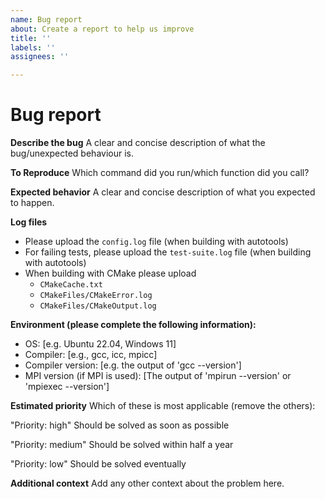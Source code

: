 ```yaml
---
name: Bug report
about: Create a report to help us improve
title: ''
labels: ''
assignees: ''

---
```


# Bug report

**Describe the bug**
A clear and concise description of what the bug/unexpected behaviour is.

**To Reproduce**
Which command did you run/which function did you call?

**Expected behavior**
A clear and concise description of what you expected to happen.

**Log files**
- Please upload the `config.log` file (when building with autotools)
- For failing tests, please upload the `test-suite.log` file (when building with autotools)
- When building with CMake please upload
  - `CMakeCache.txt`
  - `CMakeFiles/CMakeError.log`
  - `CMakeFiles/CMakeOutput.log`

**Environment (please complete the following information):**
 - OS: [e.g. Ubuntu 22.04, Windows 11]
 - Compiler: [e.g., gcc, icc, mpicc]
 - Compiler version: [e.g. the output of 'gcc --version']
 - MPI version (if MPI is used): [The output of 'mpirun --version' or 'mpiexec --version']
 
**Estimated priority**
Which of these is most applicable (remove the others):

"Priority: high"  Should be solved as soon as possible 

"Priority: medium"  Should be solved within half a year 

"Priority: low" Should be solved eventually

**Additional context**
Add any other context about the problem here.

